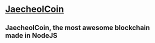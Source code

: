 # [JaecheolCoin](https://github.com/jcgod413/JaecheolCoin)

## JaecheolCoin, the most awesome blockchain made in NodeJS

